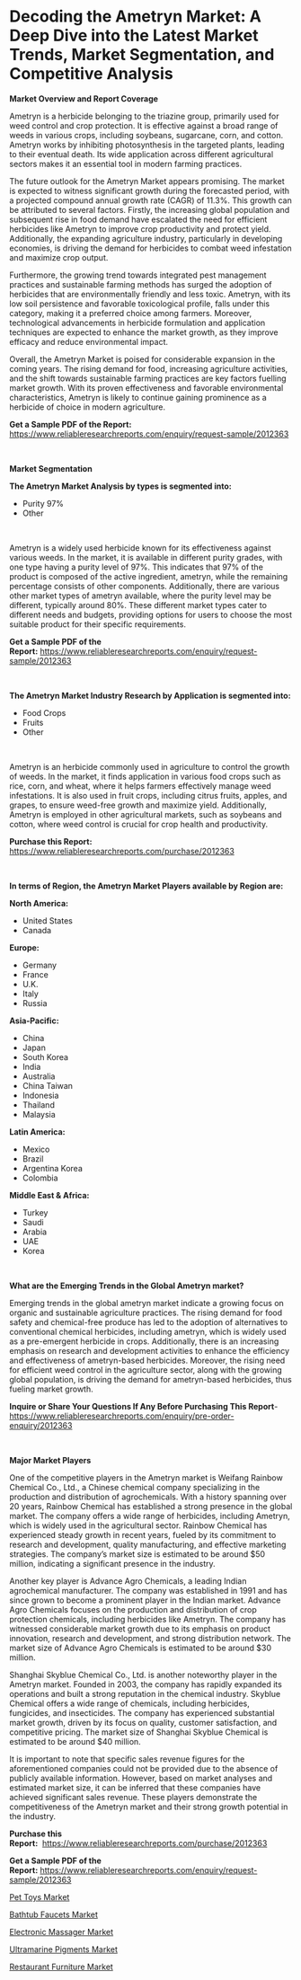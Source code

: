 <p><h1>Decoding the Ametryn Market: A Deep Dive into the Latest Market Trends, Market Segmentation, and Competitive Analysis</h1></p><p><strong>Market Overview and Report Coverage</strong></p>
<p><p>Ametryn is a herbicide belonging to the triazine group, primarily used for weed control and crop protection. It is effective against a broad range of weeds in various crops, including soybeans, sugarcane, corn, and cotton. Ametryn works by inhibiting photosynthesis in the targeted plants, leading to their eventual death. Its wide application across different agricultural sectors makes it an essential tool in modern farming practices.</p><p>The future outlook for the Ametryn Market appears promising. The market is expected to witness significant growth during the forecasted period, with a projected compound annual growth rate (CAGR) of 11.3%. This growth can be attributed to several factors. Firstly, the increasing global population and subsequent rise in food demand have escalated the need for efficient herbicides like Ametryn to improve crop productivity and protect yield. Additionally, the expanding agriculture industry, particularly in developing economies, is driving the demand for herbicides to combat weed infestation and maximize crop output.</p><p>Furthermore, the growing trend towards integrated pest management practices and sustainable farming methods has surged the adoption of herbicides that are environmentally friendly and less toxic. Ametryn, with its low soil persistence and favorable toxicological profile, falls under this category, making it a preferred choice among farmers. Moreover, technological advancements in herbicide formulation and application techniques are expected to enhance the market growth, as they improve efficacy and reduce environmental impact.</p><p>Overall, the Ametryn Market is poised for considerable expansion in the coming years. The rising demand for food, increasing agriculture activities, and the shift towards sustainable farming practices are key factors fuelling market growth. With its proven effectiveness and favorable environmental characteristics, Ametryn is likely to continue gaining prominence as a herbicide of choice in modern agriculture.</p></p>
<p><strong>Get a Sample PDF of the Report:</strong> <a href="https://www.reliableresearchreports.com/enquiry/request-sample/2012363">https://www.reliableresearchreports.com/enquiry/request-sample/2012363</a></p>
<p>&nbsp;</p>
<p><strong>Market Segmentation</strong></p>
<p><strong>The Ametryn Market Analysis by types is segmented into:</strong></p>
<p><ul><li>Purity 97%</li><li>Other</li></ul></p>
<p>&nbsp;</p>
<p><p>Ametryn is a widely used herbicide known for its effectiveness against various weeds. In the market, it is available in different purity grades, with one type having a purity level of 97%. This indicates that 97% of the product is composed of the active ingredient, ametryn, while the remaining percentage consists of other components. Additionally, there are various other market types of ametryn available, where the purity level may be different, typically around 80%. These different market types cater to different needs and budgets, providing options for users to choose the most suitable product for their specific requirements.</p></p>
<p><strong>Get a Sample PDF of the Report:</strong>&nbsp;<a href="https://www.reliableresearchreports.com/enquiry/request-sample/2012363">https://www.reliableresearchreports.com/enquiry/request-sample/2012363</a></p>
<p>&nbsp;</p>
<p><strong>The Ametryn Market Industry Research by Application is segmented into:</strong></p>
<p><ul><li>Food Crops</li><li>Fruits</li><li>Other</li></ul></p>
<p>&nbsp;</p>
<p><p>Ametryn is an herbicide commonly used in agriculture to control the growth of weeds. In the market, it finds application in various food crops such as rice, corn, and wheat, where it helps farmers effectively manage weed infestations. It is also used in fruit crops, including citrus fruits, apples, and grapes, to ensure weed-free growth and maximize yield. Additionally, Ametryn is employed in other agricultural markets, such as soybeans and cotton, where weed control is crucial for crop health and productivity.</p></p>
<p><strong>Purchase this Report:</strong>&nbsp; <a href="https://www.reliableresearchreports.com/purchase/2012363">https://www.reliableresearchreports.com/purchase/2012363</a></p>
<p>&nbsp;</p>
<p><strong>In terms of Region, the Ametryn Market Players available by Region are:</strong></p>
<p>
    <p> <strong> North America: </strong>
        <ul>
            <li>United States</li>
            <li>Canada</li>
        </ul>
        </p> 
    <p> <strong> Europe: </strong>
        <ul>
            <li>Germany</li>
            <li>France</li>
            <li>U.K.</li>
            <li>Italy</li>
            <li>Russia</li>
        </ul>
        </p> 
    <p> <strong> Asia-Pacific: </strong>
        <ul>
            <li>China</li>
            <li>Japan</li>
            <li>South Korea</li>
            <li>India</li>
            <li>Australia</li>
            <li>China Taiwan</li>
            <li>Indonesia</li>
            <li>Thailand</li>
            <li>Malaysia</li>
        </ul>
        </p> 
    <p> <strong> Latin America: </strong>
        <ul>
            <li>Mexico</li>
            <li>Brazil</li>
            <li>Argentina Korea</li>
            <li>Colombia</li>
        </ul>
        </p> 
    <p> <strong> Middle East & Africa: </strong>
        <ul>
            <li>Turkey</li>
            <li>Saudi</li>
            <li>Arabia</li>
            <li>UAE</li>
            <li>Korea</li>
        </ul>
    </p>
    </p>
<p>&nbsp;</p>
<p><strong>What are the Emerging Trends in the Global Ametryn market?</strong></p>
<p><p>Emerging trends in the global ametryn market indicate a growing focus on organic and sustainable agriculture practices. The rising demand for food safety and chemical-free produce has led to the adoption of alternatives to conventional chemical herbicides, including ametryn, which is widely used as a pre-emergent herbicide in crops. Additionally, there is an increasing emphasis on research and development activities to enhance the efficiency and effectiveness of ametryn-based herbicides. Moreover, the rising need for efficient weed control in the agriculture sector, along with the growing global population, is driving the demand for ametryn-based herbicides, thus fueling market growth.</p></p>
<p><strong>Inquire or Share Your Questions If Any Before Purchasing This Report</strong>- <a href="https://www.reliableresearchreports.com/enquiry/pre-order-enquiry/2012363">https://www.reliableresearchreports.com/enquiry/pre-order-enquiry/2012363</a></p>
<p>&nbsp;</p>
<p><strong>Major Market Players</strong></p>
<p><p>One of the competitive players in the Ametryn market is Weifang Rainbow Chemical Co., Ltd., a Chinese chemical company specializing in the production and distribution of agrochemicals. With a history spanning over 20 years, Rainbow Chemical has established a strong presence in the global market. The company offers a wide range of herbicides, including Ametryn, which is widely used in the agricultural sector. Rainbow Chemical has experienced steady growth in recent years, fueled by its commitment to research and development, quality manufacturing, and effective marketing strategies. The company’s market size is estimated to be around $50 million, indicating a significant presence in the industry.</p><p>Another key player is Advance Agro Chemicals, a leading Indian agrochemical manufacturer. The company was established in 1991 and has since grown to become a prominent player in the Indian market. Advance Agro Chemicals focuses on the production and distribution of crop protection chemicals, including herbicides like Ametryn. The company has witnessed considerable market growth due to its emphasis on product innovation, research and development, and strong distribution network. The market size of Advance Agro Chemicals is estimated to be around $30 million.</p><p>Shanghai Skyblue Chemical Co., Ltd. is another noteworthy player in the Ametryn market. Founded in 2003, the company has rapidly expanded its operations and built a strong reputation in the chemical industry. Skyblue Chemical offers a wide range of chemicals, including herbicides, fungicides, and insecticides. The company has experienced substantial market growth, driven by its focus on quality, customer satisfaction, and competitive pricing. The market size of Shanghai Skyblue Chemical is estimated to be around $40 million.</p><p>It is important to note that specific sales revenue figures for the aforementioned companies could not be provided due to the absence of publicly available information. However, based on market analyses and estimated market size, it can be inferred that these companies have achieved significant sales revenue. These players demonstrate the competitiveness of the Ametryn market and their strong growth potential in the industry.</p></p>
<p><strong>Purchase this Report:</strong>&nbsp;&nbsp;<a href="https://www.reliableresearchreports.com/purchase/2012363">https://www.reliableresearchreports.com/purchase/2012363</a></p>
<p></p>
<p><strong>Get a Sample PDF of the Report:</strong>&nbsp;<a href="https://www.reliableresearchreports.com/enquiry/request-sample/2012363">https://www.reliableresearchreports.com/enquiry/request-sample/2012363</a></p>
<p><p><a href="https://medium.com/@deirdreclark76/pet-toys-market-insights-into-market-cagr-market-trends-and-growth-strategies-6ee4f4b28d19">Pet Toys Market</a></p><p><a href="https://medium.com/@gabriellemcgrath66/bathtub-faucets-market-size-and-market-trends-complete-industry-overview-2023-to-2030-86b744325dc9">Bathtub Faucets Market</a></p><p><a href="https://medium.com/@avaalsop666/electronic-massager-market-the-key-to-successful-business-strategy-forecast-till-2030-913796d112a4">Electronic Massager Market</a></p><p><a href="https://medium.com/@carolclarkson766/ultramarine-pigments-market-share-evolution-and-market-growth-trends-2023-2030-317862476802">Ultramarine Pigments Market</a></p><p><a href="https://medium.com/@deirdredavies67/decoding-restaurant-furniture-market-metrics-market-share-trends-and-growth-patterns-104d80505a56">Restaurant Furniture Market</a></p></p>